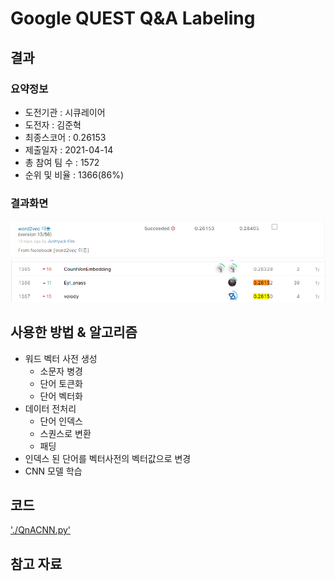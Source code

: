 # Google QUEST Q&A Labeling
## 결과

### 요약정보

- 도전기관 : 시큐레이어
- 도전자 : 김준혁
- 최종스코어 : 0.26153 
- 제출일자 : 2021-04-14
- 총 참여 팀 수 : 1572
- 순위 및 비율 : 1366(86%)

### 결과화면
![qna_score](./img/qna_score.PNG)
![qna_rank](./img/qna_rank.PNG)

## 사용한 방법 & 알고리즘
- 워드 벡터 사전 생성
  - 소문자 병경
  - 단어 토큰화
  - 단어 벡터화
- 데이터 전처리
  - 단어 인덱스
  - 스퀀스로 변환
  - 패딩
- 인덱스 된 단어를 벡터사전의 벡터값으로 변경
- CNN 모델 학습


## 코드
['./QnACNN.py'](./QnACNN.py)


## 참고 자료
